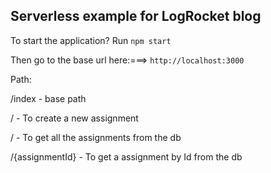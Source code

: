 ## Serverless example for LogRocket blog


To start the application? Run ```npm start```


Then go to the base url here:===> ```http://localhost:3000```


Path:

/index      - base path

/            - To create a new assignment

/            - To get all the assignments from the db

/{assignmentId} - To get a assignment by Id from the db




